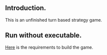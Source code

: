 ## Introduction.

This is an unfinished turn based strategy game.

## Run without executable.

[Here](https://github.com/aefren/dark-fantasy/blob/master/Readme.txt) is the requirements to build the game.